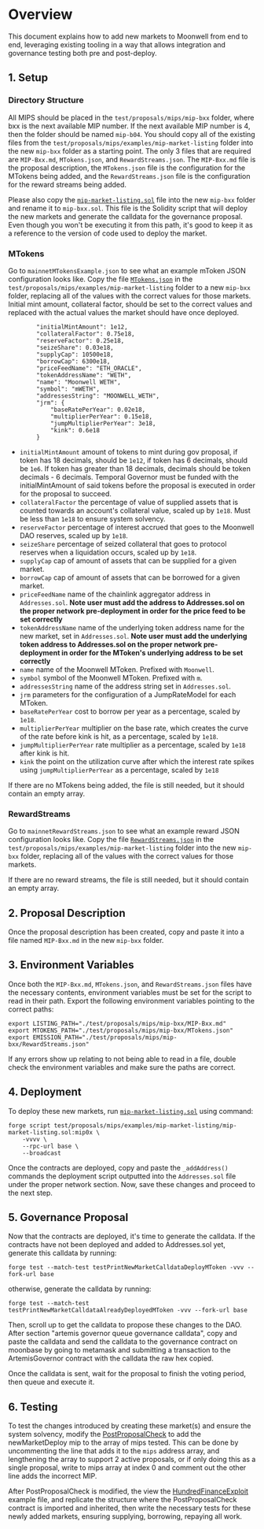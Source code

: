 # Overview

This document explains how to add new markets to Moonwell from end to end, leveraging existing tooling in a way that allows integration and governance testing both pre and post-deploy.

## 1. Setup

### Directory Structure

All MIPS should be placed in the `test/proposals/mips/mip-bxx` folder, where bxx is the next available MIP number. If the next available MIP number is 4, then the folder should be named `mip-b04`. You should copy all of the existing files from the `test/proposals/mips/examples/mip-market-listing` folder into the new `mip-bxx` folder as a starting point. The only 3 files that are required are `MIP-Bxx.md`, `MTokens.json`, and `RewardStreams.json`. The `MIP-Bxx.md` file is the proposal description, the `MTokens.json` file is the configuration for the MTokens being added, and the `RewardStreams.json` file is the configuration for the reward streams being added.

Please also copy the [`mip-market-listing.sol`](./test/proposals/mips/examples/mip-market-listing/mip-market-listing.sol) file into the new `mip-bxx` folder and rename it to `mip-bxx.sol`. This file is the Solidity script that will deploy the new markets and generate the calldata for the governance proposal. Even though you won't be executing it from this path, it's good to keep it as a reference to the version of code used to deploy the market.

### MTokens
Go to `mainnetMTokensExample.json` to see what an example mToken JSON configuration looks like. Copy the file [`MTokens.json`](./test/proposals/mips/examples/mip-market-listing/MTokens.json) in the `test/proposals/mips/examples/mip-market-listing` folder to a new `mip-bxx` folder, replacing all of the values with the correct values for those markets. Initial mint amount, collateral factor, should be set to the correct values and replaced with the actual values the market should have once deployed.
```
        "initialMintAmount": 1e12,
        "collateralFactor": 0.75e18,
        "reserveFactor": 0.25e18,
        "seizeShare": 0.03e18,
        "supplyCap": 10500e18,
        "borrowCap": 6300e18,
        "priceFeedName": "ETH_ORACLE",
        "tokenAddressName": "WETH",
        "name": "Moonwell WETH",
        "symbol": "mWETH",
        "addressesString": "MOONWELL_WETH",
        "jrm": {
            "baseRatePerYear": 0.02e18,
            "multiplierPerYear": 0.15e18,
            "jumpMultiplierPerYear": 3e18,
            "kink": 0.6e18
        }
```
- `initialMintAmount` amount of tokens to mint during gov proposal, if token has 18 decimals, should be `1e12`, if token has 6 decimals, should be `1e6`. If token has greater than 18 decimals, decimals should be token decimals - 6 decimals. Temporal Governor must be funded with the initialMintAmount of said tokens before the proposal is executed in order for the proposal to succeed.
- `collateralFactor` the percentage of value of supplied assets that is counted towards an account's collateral value, scaled up by `1e18`. Must be less than `1e18` to ensure system solvency.
- `reserveFactor` percentage of interest accrued that goes to the Moonwell DAO reserves, scaled up by `1e18`.
- `seizeShare` percentage of seized collateral that goes to protocol reserves when a liquidation occurs, scaled up by `1e18`.
- `supplyCap` cap of amount of assets that can be supplied for a given market.
- `borrowCap` cap of amount of assets that can be borrowed for a given market.
- `priceFeedName` name of the chainlink aggregator address in `Addresses.sol`. **Note user must add the address to Addresses.sol on the proper network pre-deployment in order for the price feed to be set correctly**
- `tokenAddressName` name of the underlying token address name for the new market, set in `Addresses.sol`. **Note user must add the underlying token address to Addresses.sol on the proper network pre-deployment in order for the MToken's underlying address to be set correctly**
- `name` name of the Moonwell MToken. Prefixed with `Moonwell`.
- `symbol` symbol of the Moonwell MToken. Prefixed with `m`.
- `addressesString` name of the address string set in `Addresses.sol`.
- `jrm` parameters for the configuration of a JumpRateModel for each MToken.
- `baseRatePerYear` cost to borrow per year as a percentage, scaled by `1e18`.
- `multiplierPerYear` multiplier on the base rate, which creates the curve of the rate before kink is hit, as a percentage, scaled by `1e18`.
- `jumpMultiplierPerYear` rate multiplier as a percentage, scaled by `1e18` after kink is hit.
- `kink` the point on the utilization curve after which the interest rate spikes using `jumpMultiplierPerYear` as a percentage, scaled by `1e18`

If there are no MTokens being added, the file is still needed, but it should contain an empty array.

### RewardStreams
Go to `mainnetRewardStreams.json` to see what an example reward JSON configuration looks like. Copy the file [`RewardStreams.json`](./test/proposals/mips/examples/mip-market-listing/RewardStreams.json) in the `test/proposals/mips/examples/mip-market-listing` folder into the new `mip-bxx` folder, replacing all of the values with the correct values for those markets.

If there are no reward streams, the file is still needed, but it should contain an empty array.

## 2. Proposal Description

Once the proposal description has been created, copy and paste it into a file named `MIP-Bxx.md` in the new `mip-bxx` folder.

## 3. Environment Variables
Once both the `MIP-Bxx.md`, `MTokens.json`, and `RewardStreams.json` files have the necessary contents, environment variables must be set for the script to read in their path. Export the following environment variables pointing to the correct paths:

```
export LISTING_PATH="./test/proposals/mips/mip-bxx/MIP-Bxx.md"
export MTOKENS_PATH="./test/proposals/mips/mip-bxx/MTokens.json"
export EMISSION_PATH="./test/proposals/mips/mip-bxx/RewardStreams.json"
```

If any errors show up relating to not being able to read in a file, double check the environment variables and make sure the paths are correct.

## 4. Deployment
To deploy these new markets, run [`mip-market-listing.sol`](./test/proposals/mips/examples/mip-market-listing/mip-market-listing.sol) using command:

```
forge script test/proposals/mips/examples/mip-market-listing/mip-market-listing.sol:mip0x \
    -vvvv \
    --rpc-url base \
    --broadcast
```

Once the contracts are deployed, copy and paste the `_addAddress()` commands the deployment script outputted into the `Addresses.sol` file under the proper network section. Now, save these changes and proceed to the next step.

## 5. Governance Proposal
Now that the contracts are deployed, it's time to generate the calldata. If the contracts have not been deployed and added to Addresses.sol yet, generate this calldata by running:
```
forge test --match-test testPrintNewMarketCalldataDeployMToken -vvv --fork-url base
```

otherwise, generate the calldata by running:
```
forge test --match-test testPrintNewMarketCalldataAlreadyDeployedMToken -vvv --fork-url base
```

Then, scroll up to get the calldata to propose these changes to the DAO. After section "artemis governor queue governance calldata", copy and paste the calldata and send the calldata to the governance contract on moonbase by going to metamask and submitting a transaction to the ArtemisGovernor contract with the calldata the raw hex copied.

Once the calldata is sent, wait for the proposal to finish the voting period, then queue and execute it.

## 6. Testing

To test the changes introduced by creating these market(s) and ensure the system solvency, modify the [PostProposalCheck](./test/integration/PostProposalCheck.sol) to add the newMarketDeploy mip to the array of mips tested. This can be done by uncommenting the line that adds it to the `mips` address array, and lengthening the array to support 2 active proposals, or if only doing this as a single proposal, write to mips array at index 0 and comment out the other line adds the incorrect MIP.

After PostProposalCheck is modified, the view the [HundredFinanceExploit](./test/unit/HundredFinanceExploit.t.sol) example file, and replicate the structure where the PostProposalCheck contract is imported and inherited, then write the necessary tests for these newly added markets, ensuring supplying, borrowing, repaying all work.

